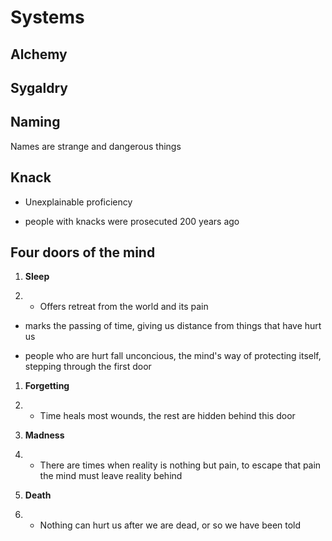# Systems

## Alchemy

## Sygaldry

## Naming

Names are strange and dangerous things

## Knack

* Unexplainable proficiency

* people with knacks were prosecuted 200 years ago


## **Four doors of the mind**

1. **Sleep**

2. * Offers retreat from the world and its pain

  * marks the passing of time, giving us distance from things that have hurt us

  * people who are hurt fall unconcious, the mind's way of protecting itself, stepping through the first door



1. **Forgetting**

2. * Time heals most wounds, the rest are hidden behind this door

3. **Madness**

4. * There are times when reality is nothing but pain, to escape that pain the mind must leave reality behind

5. **Death**

6. * Nothing can hurt us after we are dead, or so we have been told


